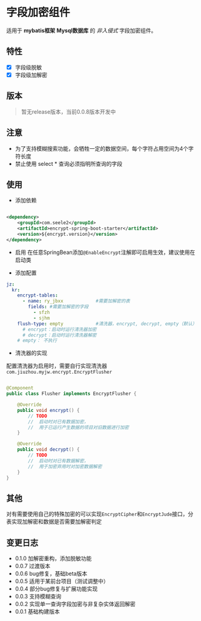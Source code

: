 # 字段加密组件

适用于 **mybatis框架**  **Mysql数据库** 的 *非入侵式* 字段加密组件。

## 特性

- [x] 字段级脱敏
- [x] 字段级加解密

## 版本

> 暂无release版本，当前0.0.8版本开发中

## 注意

- 为了支持模糊搜索功能，会牺牲一定的数据空间，每个字符占用空间为4个字符长度
- 禁止使用 select * 查询必须指明所查询的字段

## 使用

- 添加依赖

```xml

<dependency>
    <groupId>com.seele2</groupId>
    <artifactId>encrypt-spring-boot-starter</artifactId>
    <version>${encrypt.version}</version>
</dependency>
```

- 启用 在任意SpringBean添加`@EnableEncrypt`注解即可启用生效，建议使用在启动类

- 添加配置

```yml
jz:
  kr:
    encrypt-tables:
      - name: ry_jbxx            #需要加解密的表
        fields: #需要加解密的字段
          - sfzh
          - sjhm
    flush-type: empty            #清洗器，encrypt, decrypt, empty（默认）
      # encrypt：启动时运行清洗器加密
      # decrypt：启动时运行清洗器解密
    # empty： 不执行
```

- 清洗器的实现

配置清洗器为启用时，需要自行实现清洗器 `com.jiuzhou.myjw.encrypt.EncryptFlusher`

```java

@Component
public class Flusher implements EncryptFlusher {

    @Override
    public void encrypt() {
        // TODO 
        //  启动时对已有数据加密，
        //  用于已运行产生数据的项目对旧数据进行加密
    }

    @Override
    public void decrypt() {
        // TODO 
        //  启动时对已有数据解密，
        //  用于加密弃用时对加密数据解密
    }
}
```

## 其他

对有需要使用自己的特殊加密的可以实现`EncryptCipher`和`EncryptJude`接口，分表实现加解密和数据是否需要加解密判定

## 变更日志

- 0.1.0 加解密重构，添加脱敏功能
- 0.0.7 过渡版本
- 0.0.6 bug修复，基础beta版本
- 0.0.5 适用于某前台项目（测试调整中）
- 0.0.4 部分bug修复与扩展功能实现
- 0.0.3 支持模糊查询
- 0.0.2 实现单一查询字段加密与非复杂实体返回解密
- 0.0.1 基础构建版本